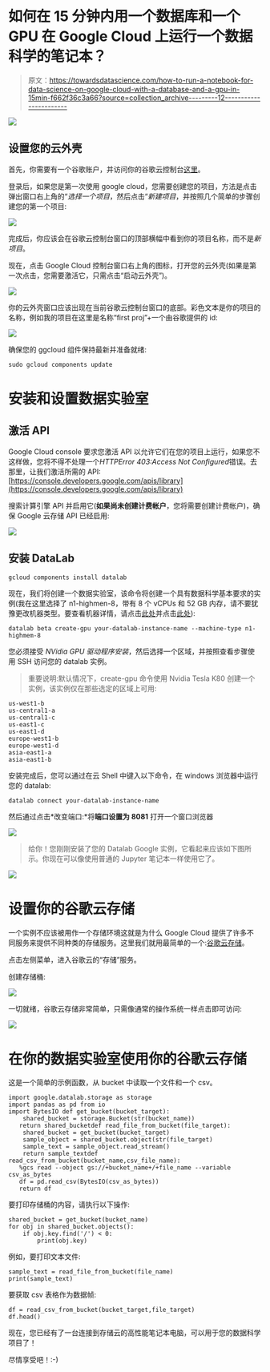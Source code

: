 # 如何在 15 分钟内用一个数据库和一个 GPU 在 Google Cloud 上运行一个数据科学的笔记本？

> 原文：<https://towardsdatascience.com/how-to-run-a-notebook-for-data-science-on-google-cloud-with-a-database-and-a-gpu-in-15min-f662f36c3a66?source=collection_archive---------12----------------------->

![](img/821a5d1aaa0f6cc5ea4920263fe0843b.png)

## **设置您的云外壳**

首先，你需要有一个谷歌账户，并访问你的谷歌云控制台[这里](https://console.cloud.google.com)。

登录后，如果您是第一次使用 google cloud，您需要创建您的项目，方法是点击弹出窗口右上角的“*选择一个项目*，然后点击“*新建项目*，并按照几个简单的步骤创建您的第一个项目:

![](img/1f72eb17b7c4b5d13aef1d215b031d32.png)

完成后，你应该会在谷歌云控制台窗口的顶部横幅中看到你的项目名称，而不是*新项目*。

现在，点击 Google Cloud 控制台窗口右上角的图标，打开您的云外壳(如果是第一次点击，您需要激活它，只需点击“启动云外壳”)。

![](img/44731d1bcbcdc7d572ec2f3fb307247e.png)

你的云外壳窗口应该出现在当前谷歌云控制台窗口的底部。彩色文本是你的项目的名称，例如我的项目在这里是名称“first proj”+一个由谷歌提供的 id:

![](img/3e4fdfcb09c3ed4d360779e6fa59bb8f.png)

确保您的 ggcloud 组件保持最新并准备就绪:

```
sudo gcloud components update
```

# 安装和设置数据实验室

## 激活 API

Google Cloud console 要求您激活 API 以允许它们在您的项目上运行，如果您不这样做，您将不得不处理一个*HTTPError 403:Access Not Configured*错误。去那里，让我们激活所需的 API:[https://console.developers.google.com/apis/library](https://console.developers.google.com/apis/library)

搜索计算引擎 API 并启用它(**如果尚未创建计费帐户**，您将需要创建计费帐户)，确保 Google 云存储 API 已经启用:

![](img/f6be00f561b4c57f5d3c4dcacb43e9b4.png)

## 安装 DataLab

```
gcloud components install datalab
```

现在，我们将创建一个数据实验室，该命令将创建一个具有数据科学基本要求的实例(我在这里选择了 n1-highmen-8，带有 8 个 vCPUs 和 52 GB 内存，请不要犹豫更改机器类型。要查看机器详情，请点击[此处](https://cloud.google.com/compute/docs/machine-types)并点击[此处](https://cloud.google.com/compute/pricing#machinetype)):

```
datalab beta create-gpu your-datalab-instance-name --machine-type n1-highmem-8
```

您必须接受 *NVidia GPU 驱动程序安装*，然后选择一个区域，并按照查看步骤使用 SSH 访问您的 datalab 实例。

> 重要说明:默认情况下，create-gpu 命令使用 Nvidia Tesla K80 创建一个实例，该实例仅在那些选定的区域上可用:

```
us-west1-b
us-central1-a
us-central1-c
us-east1-c
us-east1-d
europe-west1-b
europe-west1-d
asia-east1-a
asia-east1-b
```

安装完成后，您可以通过在云 Shell 中键入以下命令，在 windows 浏览器中运行您的 datalab:

```
datalab connect your-datalab-instance-name
```

然后通过点击*改变端口:*将**端口设置为 8081** 打开一个窗口浏览器

![](img/7855e6b1c41e04002c241bc295373ea9.png)

> 给你！您刚刚安装了您的 Datalab Google 实例，它看起来应该如下图所示。你现在可以像使用普通的 Jupyter 笔记本一样使用它了。

![](img/377f37157a49814c1a3e25bab7b96b8e.png)

# **设置你的谷歌云存储**

一个实例不应该被用作一个存储环境这就是为什么 Google Cloud 提供了许多不同服务来提供不同种类的存储服务。这里我们就用最简单的一个:[谷歌云存储](https://cloud.google.com/storage/)。

点击左侧菜单，进入谷歌云的“存储”服务。

创建存储桶:

![](img/c9a1097fbdc36a147df144ce21563143.png)

一切就绪，谷歌云存储非常简单，只需像通常的操作系统一样点击即可访问:

![](img/9b5cfc8da8d541dfbf647fbd131e0fc7.png)

# 在你的数据实验室使用你的谷歌云存储

这是一个简单的示例函数，从 bucket 中读取一个文件和一个 csv。

```
import google.datalab.storage as storage
import pandas as pd from io
import BytesIO def get_bucket(bucket_target):
    shared_bucket = storage.Bucket(str(bucket_name))
   return shared_bucketdef read_file_from_bucket(file_target):
    shared_bucket = get_bucket(bucket_target)
    sample_object = shared_bucket.object(str(file_target)
    sample_text = sample_object.read_stream()
    return sample_textdef read_csv_from_bucket(bucket_name,csv_file_name):  
   %gcs read --object gs://+bucket_name+/+file_name --variable   csv_as_bytes
   df = pd.read_csv(BytesIO(csv_as_bytes))
   return df
```

要打印存储桶的内容，请执行以下操作:

```
shared_bucket = get_bucket(bucket_name)
for obj in shared_bucket.objects():
    if obj.key.find('/') < 0:
        print(obj.key)
```

例如，要打印文本文件:

```
sample_text = read_file_from_bucket(file_name)
print(sample_text)
```

要获取 csv 表格作为数据帧:

```
df = read_csv_from_bucket(bucket_target,file_target) 
df.head()
```

现在，您已经有了一台连接到存储云的高性能笔记本电脑，可以用于您的数据科学项目了！

尽情享受吧！:-)